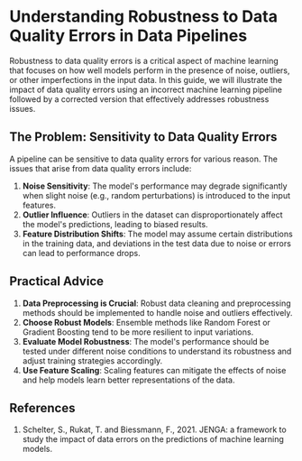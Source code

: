 # Understanding Robustness to Data Quality Errors in Data Pipelines
Robustness to data quality errors is a critical aspect of machine learning that focuses on how well models perform in the presence of noise, outliers, or other imperfections in the input data. In this guide, we will illustrate the impact of data quality errors using an incorrect machine learning pipeline followed by a corrected version that effectively addresses robustness issues.

## The Problem: Sensitivity to Data Quality Errors
A pipeline can be sensitive to data quality errors for various reason. The issues that arise from data quality errors include:

1. **Noise Sensitivity**: The model's performance may degrade significantly when slight noise (e.g., random perturbations) is introduced to the input features.
2. **Outlier Influence**: Outliers in the dataset can disproportionately affect the model's predictions, leading to biased results.
3. **Feature Distribution Shifts**: The model may assume certain distributions in the training data, and deviations in the test data due to noise or errors can lead to performance drops.

## Practical Advice
1. **Data Preprocessing is Crucial**: Robust data cleaning and preprocessing methods should be implemented to handle noise and outliers effectively.
2. **Choose Robust Models**: Ensemble methods like Random Forest or Gradient Boosting tend to be more resilient to input variations.
3. **Evaluate Model Robustness**: The model's performance should be tested under different noise conditions to understand its robustness and adjust training strategies accordingly.
4. **Use Feature Scaling**: Scaling features can mitigate the effects of noise and help models learn better representations of the data.

## References
1. Schelter, S., Rukat, T. and Biessmann, F., 2021. JENGA: a framework to study the impact of data errors on the predictions of machine learning models.